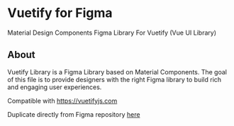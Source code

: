 # Vuetify for Figma
Material Design Components Figma Library For Vuetify (Vue UI Library)

## About
Vuetify Library is a Figma Library based on Material Components. The goal of this file is to provide designers with the right Figma library to build rich and engaging user experiences.

Compatible with https://vuetifyjs.com

Duplicate directly from Figma repository [here](https://www.figma.com/community/file/967114083319278799/Vuetify-(Material-Design-Component-Figma-Library-For-Vue.js))
